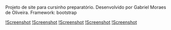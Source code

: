 Projeto de site para cursinho preparatório. 
Desenvolvido por Gabriel Moraes de Oliveira. 
Framework: bootstrap

[!Screenshot](https://github.com/Gabrielmdo/cursinho_aprovar/blob/master/img/print1.jpeg)
[!Screenshot](https://github.com/Gabrielmdo/cursinho_aprovar/blob/master/img/print2.jpeg)
[!Screenshot](https://github.com/Gabrielmdo/cursinho_aprovar/blob/master/img/print3.jpeg)
[!Screenshot](https://github.com/Gabrielmdo/cursinho_aprovar/blob/master/img/print4.jpeg)
[!Screenshot](https://github.com/Gabrielmdo/cursinho_aprovar/blob/master/img/print5.jpeg)
